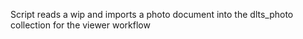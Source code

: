 Script reads a wip and imports a photo document into the dlts_photo collection for the viewer workflow
